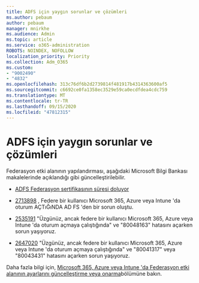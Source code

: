 ```yaml
---
title: ADFS için yaygın sorunlar ve çözümleri
ms.author: pebaum
author: pebaum
manager: mnirkhe
ms.audience: Admin
ms.topic: article
ms.service: o365-administration
ROBOTS: NOINDEX, NOFOLLOW
localization_priority: Priority
ms.collection: Adm_O365
ms.custom:
- "9002490"
- "4832"
ms.openlocfilehash: 313c76df6b2d2739814f481917b4314363600af5
ms.sourcegitcommit: c6692ce0fa1358ec3529e59ca0ecdfdea4cdc759
ms.translationtype: MT
ms.contentlocale: tr-TR
ms.lasthandoff: 09/15/2020
ms.locfileid: "47812315"
---
```

# <a name="common-issues-and-resolutions-for-adfs"></a>ADFS için yaygın sorunlar ve çözümleri

Federasyon etki alanının yapılandırması, aşağıdaki Microsoft Bilgi Bankası makalelerinde açıklandığı gibi güncelleştirilebilir.

- [ADFS Federasyon sertifikasının süresi doluyor](adfs-federation-certificate-expiring.md)

- [2713898](https://support.microsoft.com/help/2713898)  , Federe bir kullanıcı Microsoft 365, Azure veya Intune 'da oturum AÇTıĞıNDA AD FS 'den bir sorun oluştu.

- [2535191](https://support.microsoft.com/help/2535191) "Üzgünüz, ancak federe bir kullanıcı Microsoft 365, Azure veya Intune 'da oturum açmaya çalıştığında" ve "80048163" hatasını açarken sorun yaşıyoruz.

- [2647020](https://support.microsoft.com/help/2647020)   "Üzgünüz, ancak federe bir kullanıcı Microsoft 365, Azure veya Intune 'da oturum açmaya çalıştığında" ve "80041317" veya "80043431" hatasını açarken sorun yaşıyoruz.

Daha fazla bilgi için, [Microsoft 365, Azure veya Intune 'da Federasyon etki alanının ayarlarını güncelleştirme veya onarma](https://docs.microsoft.com/office365/troubleshoot/active-directory/update-federated-domain-office-365)bölümüne bakın.
